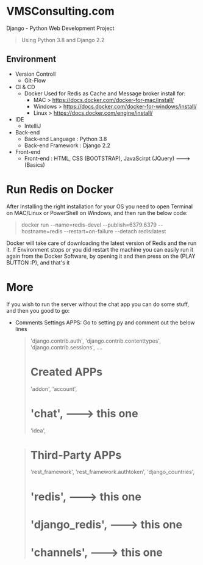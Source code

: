 # VMSConsulting.com

Django - Python Web Development Project
> Using Python 3.8 and Django 2.2

## Environment

- Version Controll
    - Git-Flow
- CI & CD
    - Docker Used for Redis as Cache and Message broker
    install for:
      - MAC > https://docs.docker.com/docker-for-mac/install/
      - Windows > https://docs.docker.com/docker-for-windows/install/
      - Linux > https://docs.docker.com/engine/install/
- IDE
    - IntelliJ
- Back-end
    - Back-end Language : Python 3.8
    - Back-end Framework : Django 2.2
- Front-end
    - Front-end : HTML, CSS (BOOTSTRAP), JavaScirpt (JQuery) --->(Basics)
    
# Run Redis on Docker
After Installing the right installation for your OS you need to open Terminal on MAC/Linux or PowerShell on Windows, and then run the below code:

> docker run --name=redis-devel --publish=6379:6379 --hostname=redis --restart=on-failure --detach redis:latest

Docker will take care of downloading the latest version of Redis and the run it.
If Environment stops or you did restart the machine you can easily run it again from the Docker Software, by opening it and then press on the (PLAY BUTTON :P), and that's it

# More
If you wish to run the server without the chat app you can do some stuff, and then you good to go:

- Comments Settings APPS:
    Go to setting.py and comment out the below lines
    > 'django.contrib.auth',
    > 'django.contrib.contenttypes',
    > 'django.contrib.sessions',
    > ....
    > # Created APPs
    > 'addon',
    > 'account',
    > # 'chat', ---> this one
    > 'idea',

    > # Third-Party APPs
    > 'rest_framework',
    > 'rest_framework.authtoken',
    > 'django_countries',
    > # 'redis', ---> this one
    > # 'django_redis', ---> this one
    > # 'channels', ---> this one

